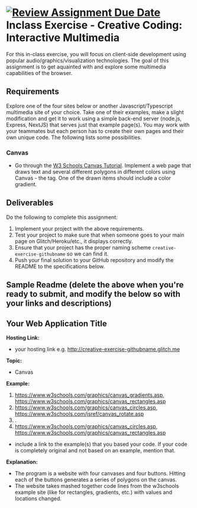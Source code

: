 [![Review Assignment Due Date](https://classroom.github.com/assets/deadline-readme-button-22041afd0340ce965d47ae6ef1cefeee28c7c493a6346c4f15d667ab976d596c.svg)](https://classroom.github.com/a/ZZgHMM23)
Inclass Exercise - Creative Coding: Interactive Multimedia
===
For this in-class exercise, you will focus on client-side development using popular audio/graphics/visualization technologies. The goal of this assignment is to get aquainted with and explore some multimedia capabilities of the browser.

Requirements
---
Explore one of the four sites below or another Javascript/Typescript multimedia site of your choice. Take one of their examples, make a slight modification and get it to work using a simple back-end server (node.js, Express, NextJS) that serves just that example page(s). You may work with your teammates but each person has to create their own pages and their own unique code. The following lists some possibilities.

### Canvas
- Go through the [W3 Schools Canvas Tutorial](https://www.w3schools.com/graphics/canvas_intro.asp). Implement a web page that draws text and several different polygons in different colors using Canvas - the <canvas> tag. One of the drawn items should include a color gradient.

Deliverables
---
Do the following to complete this assignment:

1. Implement your project with the above requirements.
2. Test your project to make sure that when someone goes to your main page on Glitch/Heroku/etc., it displays correctly.
3. Ensure that your project has the proper naming scheme `creative-exercise-githubname` so we can find it.
4. Push your final solution to your GitHub repository and modify the README to the specifications below. 

Sample Readme (delete the above when you're ready to submit, and modify the below so with your links and descriptions)
---

## Your Web Application Title

**Hosting Link:**
- your hosting link e.g. http://creative-exercise-githubname.glitch.me

**Topic:**
- Canvas

**Example:**
1. https://www.w3schools.com/graphics/canvas_gradients.asp, https://www.w3schools.com/graphics/canvas_rectangles.asp
2. https://www.w3schools.com/graphics/canvas_circles.asp, https://www.w3schools.com/jsref/canvas_rotate.asp
3. .
4. https://www.w3schools.com/graphics/canvas_circles.asp, https://www.w3schools.com/graphics/canvas_rectangles.asp
- include a link to the example(s) that you based your code. If your code is completely original and not based on an example, mention that.

**Explanation:**
- The program is a website with four canvases and four buttons. Hitting each of the buttons generates a series of polygons on the canvas.
- The website takes mashed together code lines from the w3schools example site (like for rectangles, gradients, etc.) with values and locations
changed.